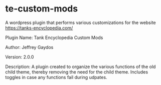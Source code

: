 # te-custom-mods

A wordpress plugin that performs various customizations for the website https://tanks-encyclopedia.com/

Plugin Name: Tank Encyclopedia Custom Mods

Author: Jeffrey Gaydos

Version: 2.0.0


Description: A plugin created to organize the various functions of the old child theme, thereby removing the need for the child theme. Includes toggles in case any functions fail during udpates.
